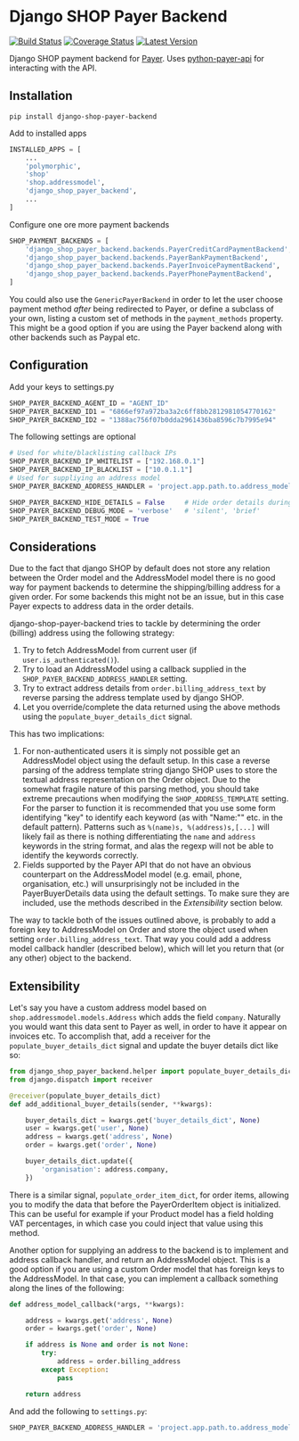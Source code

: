 Django SHOP Payer Backend
=========================

[![Build Status](https://travis-ci.org/dessibelle/django-shop-payer-backend.svg?branch=master)](https://travis-ci.org/dessibelle/django-shop-payer-backend) [![Coverage Status](https://coveralls.io/repos/dessibelle/django-shop-payer-backend/badge.svg?branch=master)](https://coveralls.io/r/dessibelle/django-shop-payer-backend?branch=master) [![Latest Version](https://pypip.in/version/django-shop-payer-backend/badge.svg?style=flat)](https://pypi.python.org/pypi/django-shop-payer-backend/)

Django SHOP payment backend for [Payer](http://payer.se). Uses [python-payer-api](https://github.com/dessibelle/python-payer-api) for interacting with the API.


Installation
------------

	pip install django-shop-payer-backend

Add to installed apps

```python
INSTALLED_APPS = [
    ...
    'polymorphic',
    'shop'
    'shop.addressmodel',
    'django_shop_payer_backend',
    ...
]
```

Configure one ore more payment backends

```python
SHOP_PAYMENT_BACKENDS = [
    'django_shop_payer_backend.backends.PayerCreditCardPaymentBackend',
    'django_shop_payer_backend.backends.PayerBankPaymentBackend',
    'django_shop_payer_backend.backends.PayerInvoicePaymentBackend',
    'django_shop_payer_backend.backends.PayerPhonePaymentBackend',
]
```

You could also use the `GenericPayerBackend` in order to let the user choose
payment method *after* being redirected to Payer, or define a subclass of your
own, listing a custom set of methods in the `payment_methods` property. This
might be a good option if you are using the Payer backend along with other
backends such as Paypal etc. 


Configuration
-------------

Add your keys to settings.py

```python
SHOP_PAYER_BACKEND_AGENT_ID = "AGENT_ID"
SHOP_PAYER_BACKEND_ID1 = "6866ef97a972ba3a2c6ff8bb2812981054770162"
SHOP_PAYER_BACKEND_ID2 = "1388ac756f07b0dda2961436ba8596c7b7995e94"
```

The following settings are optional

```python    
# Used for white/blacklisting callback IPs
SHOP_PAYER_BACKEND_IP_WHITELIST = ["192.168.0.1"]
SHOP_PAYER_BACKEND_IP_BLACKLIST = ["10.0.1.1"] 
# Used for suppliying an address model
SHOP_PAYER_BACKEND_ADDRESS_HANDLER = 'project.app.path.to.address_model_callback'

SHOP_PAYER_BACKEND_HIDE_DETAILS = False     # Hide order details during payment
SHOP_PAYER_BACKEND_DEBUG_MODE = 'verbose'   # 'silent', 'brief'
SHOP_PAYER_BACKEND_TEST_MODE = True
```

Considerations
--------------

Due to the fact that django SHOP by default does not store any relation between
the Order model and the AddressModel model there is no good way for payment backends
to determine the shipping/billing address for a given order. For some backends this
might not be an issue, but in this case Payer expects to address data in the  order
details. 

django-shop-payer-backend tries to tackle by determining the order (billing) address
using the following strategy:

1. Try to fetch AddressModel from current user (if `user.is_authenticated()`).
1. Try to load an AddressModel using a callback supplied in the `SHOP_PAYER_BACKEND_ADDRESS_HANDLER` setting.
1. Try to extract address details from `order.billing_address_text` by reverse parsing the address template used by django SHOP.
1. Let you override/complete the data returned using the above methods using the `populate_buyer_details_dict` signal.

This has two implications:

1. For non-authenticated users it is simply not possible get an AddressModel object using the default setup. In this case a reverse parsing of the address template string django SHOP uses to store the textual address representation on the Order object. Due to the somewhat fragile nature of this parsing method, you should take extreme precautions when modifying the `SHOP_ADDRESS_TEMPLATE` setting. For the parser to function it is recommended that you use some form identifying "key" to identify each keyword (as with "Name:"" etc. in the default pattern). Patterns such as `%(name)s, %(address)s,[...]` will likely fail as there is nothing differentiating the `name` and `address` keywords in the string format, and alas the regexp will not be able to identify the keywords correctly.
1. Fields supported by the Payer API that do not have an obvious counterpart on the AddressModel model (e.g. email, phone, organisation, etc.) will unsurprisingly not be included in the PayerBuyerDetails data using the default settings. To make sure they are included, use the methods described in the *Extensibility* section below.

The way to tackle both of the issues outlined above, is probably to add a foreign key to AddressModel on Order and store the object used when setting `order.billing_address_text`. That way you could add a address model callback handler (described below), which will let you return that (or any other) object to the backend.

Extensibility
-------------

Let's say you have a custom address model based on `shop.addressmodel.models.Address`
which adds the field `company`. Naturally you would want this data sent to Payer as
well, in order to have it appear on invoices etc. To accomplish that, add a 
receiver for the `populate_buyer_details_dict` signal and update the buyer details
dict like so:

```python
from django_shop_payer_backend.helper import populate_buyer_details_dict
from django.dispatch import receiver

@receiver(populate_buyer_details_dict)
def add_additional_buyer_details(sender, **kwargs):

    buyer_details_dict = kwargs.get('buyer_details_dict', None)
    user = kwargs.get('user', None)
    address = kwargs.get('address', None)
    order = kwargs.get('order', None)

    buyer_details_dict.update({
        'organisation': address.company,
    })
```

There is a similar signal, `populate_order_item_dict`, for order items, allowing you
to modify the data that before the PayerOrderItem object is initialized. This can be
useful for example if your Product model has a field holding VAT percentages, in
which case you could inject that value using this method.

Another option for supplying an address to the backend is to implement and address
callback handler, and return an AddressModel object. This is a good option if you
are using a custom Order model that has foreign keys to the AddressModel. In that
case, you can implement a callback something along the lines of the following:

```python
def address_model_callback(*args, **kwargs):

    address = kwargs.get('address', None)
    order = kwargs.get('order', None)

    if address is None and order is not None:
        try:
            address = order.billing_address
        except Exception:
            pass

    return address
```

And add the following to `settings.py`:

```python
SHOP_PAYER_BACKEND_ADDRESS_HANDLER = 'project.app.path.to.address_model_callback'
```
